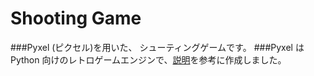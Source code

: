 # Shooting Game
###Pyxel (ピクセル)を用いた、 シューティングゲームです。
###Pyxel は Python 向けのレトロゲームエンジンで、[説明](https://github.com/kitao/pyxel/blob/main/docs/README.ja.md)を参考に作成しました。
